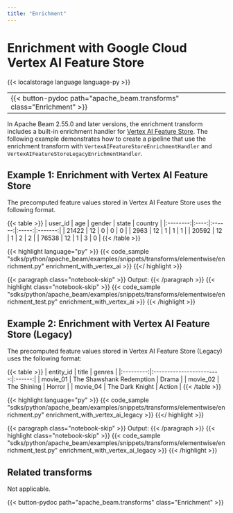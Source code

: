 ```yaml
---
title: "Enrichment"
---
```

<!--
Licensed under the Apache License, Version 2.0 (the "License");
you may not use this file except in compliance with the License.
You may obtain a copy of the License at

http://www.apache.org/licenses/LICENSE-2.0

Unless required by applicable law or agreed to in writing, software
distributed under the License is distributed on an "AS IS" BASIS,
WITHOUT WARRANTIES OR CONDITIONS OF ANY KIND, either express or implied.
See the License for the specific language governing permissions and
limitations under the License.
-->

# Enrichment with Google Cloud Vertex AI Feature Store

{{< localstorage language language-py >}}

<table>
  <tr>
    <td>
      <a>
      {{< button-pydoc path="apache_beam.transforms" class="Enrichment" >}}
      </a>
   </td>
  </tr>
</table>


In Apache Beam 2.55.0 and later versions, the enrichment transform includes a built-in enrichment handler for [Vertex AI Feature Store](https://cloud.google.com/vertex-ai/docs/featurestore).
The following example demonstrates how to create a pipeline that use the enrichment transform with `VertexAIFeatureStoreEnrichmentHandler` and `VertexAIFeatureStoreLegacyEnrichmentHandler`.

## Example 1: Enrichment with Vertex AI Feature Store

The precomputed feature values stored in Vertex AI Feature Store uses the following format.

{{< table >}}
| user_id  | age  | gender | state | country |
|:--------:|:----:|:------:|:-----:|:-------:|
|  21422   |  12  |   0    |   0   |    0    |
|   2963   |  12  |   1    |   1   |    1    |
|  20592   |  12  |   1    |   2   |    2    |
|  76538   |  12  |   1    |   3   |    0    |
{{< /table >}}


{{< highlight language="py" >}}
{{< code_sample "sdks/python/apache_beam/examples/snippets/transforms/elementwise/enrichment.py" enrichment_with_vertex_ai >}}
{{</ highlight >}}

{{< paragraph class="notebook-skip" >}}
Output:
{{< /paragraph >}}
{{< highlight class="notebook-skip" >}}
{{< code_sample "sdks/python/apache_beam/examples/snippets/transforms/elementwise/enrichment_test.py" enrichment_with_vertex_ai >}}
{{< /highlight >}}

## Example 2: Enrichment with Vertex AI Feature Store (Legacy)

The precomputed feature values stored in Vertex AI Feature Store (Legacy) uses the following format:

{{< table >}}
| entity_id |          title           | genres |
|:---------:|:------------------------:|:------:|
| movie_01  | The Shawshank Redemption | Drama  |
| movie_02  |       The Shining        | Horror |
| movie_04  |     The Dark Knight      | Action |
{{< /table >}}

{{< highlight language="py" >}}
{{< code_sample "sdks/python/apache_beam/examples/snippets/transforms/elementwise/enrichment.py" enrichment_with_vertex_ai_legacy >}}
{{</ highlight >}}

{{< paragraph class="notebook-skip" >}}
Output:
{{< /paragraph >}}
{{< highlight class="notebook-skip" >}}
{{< code_sample "sdks/python/apache_beam/examples/snippets/transforms/elementwise/enrichment_test.py" enrichment_with_vertex_ai_legacy >}}
{{< /highlight >}}


## Related transforms

Not applicable.

{{< button-pydoc path="apache_beam.transforms" class="Enrichment" >}}